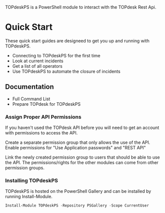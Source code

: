 TOPdeskPS is a PowerShell module to interact with the TOPdesk Rest Api.



# Quick Start
These quick start guides are designeed to get you up and running with TOPdeskPS.
- Connecting to TOPdeskPS for the first time
- Look at current incidents
- Get a list of all operators
- Use TOPdeskPS to automate the closure of incidents

## Documentation
- Full Command List
- Prepare TOPdesk for TOPdeskPS


### Assign Proper API Permissions
If you haven't used the TOPdesk API before you will need to get an account with permissions to access the API.

Create a separate permission group that only allows the use of the API. Enable permissions for "Use Application passwords" and "REST API"

Link the newly created permission group to users that should be able to use the API. The permissions/rights for the other modules can come from other permission groups.

### Installing TOPdeskPS
TOPdeskPS is hosted on the PowerShell Gallery and can be installed by running Install-Module.
```powershell
Install-Module TOPdeskPS -Repository PSGallery -Scope CurrentUser
```